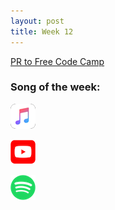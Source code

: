 ```yaml
---
layout: post
title: Week 12
---
```


[PR to Free Code Camp](https://github.com/freeCodeCamp/freeCodeCamp/pull/35860)

### Song of the week:

<a href="LINK"><img src="../images/Apple_Music_Icon.png" style="height:40px; width:40px;"/></a> 

<a href="LINK"><img src="../images/youtube_social_squircle_red.png" style="height:40px; width:40px;"/></a> 

<a href="LINK"><img src="../images/Spotify_Icon_RGB_Green.png" style="height:40px; width:40px;"/></a>